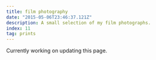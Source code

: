 ```yaml
---
title: film photography
date: "2015-05-06T23:46:37.121Z"
description: A small selection of my film photographs.
index: 11
tag: prints
---
```



Currently working on updating this page.
